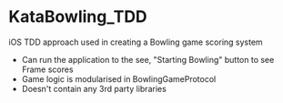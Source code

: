 # KataBowling_TDD
iOS TDD approach used in creating a Bowling game scoring system


* Can run the application to the see, "Starting Bowling" button to see Frame scores
* Game logic is modularised in BowlingGameProtocol
* Doesn't contain any 3rd party libraries
